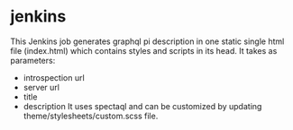 # jenkins
This Jenkins job generates graphql pi description in one static single html file (index.html) which contains styles and scripts in its head.
It takes as parameters:
 - introspection url
 - server url
 - title
 - description
It uses spectaql and can be customized by updating theme/stylesheets/custom.scss file.
